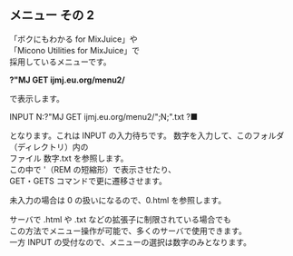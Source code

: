 ## メニュー その 2

「ボクにもわかる for MixJuice」や<br>
「Micono Utilities for MixJuice」で<br>
採用しているメニューです。

**?"MJ GET ijmj.eu.org/menu2/**

で表示します。

INPUT N:?"MJ GET ijmj.eu.org/menu2/";N;".txt
?■

となります。これは INPUT の入力待ちです。
数字を入力して、このフォルダ（ディレクトリ）内の<br>
ファイル 数字.txt を参照します。<br>
この中で '（REM の短縮形）で表示させたり、<br>
GET・GETS コマンドで更に遷移させます。

未入力の場合は 0 の扱いになるので、0.html を参照します。

サーバで .html や .txt などの拡張子に制限されている場合でも<br>
この方法でメニュー操作が可能で、多くのサーバで使用できます。<br>
一方 INPUT の受付なので、メニューの選択は数字のみとなります。
